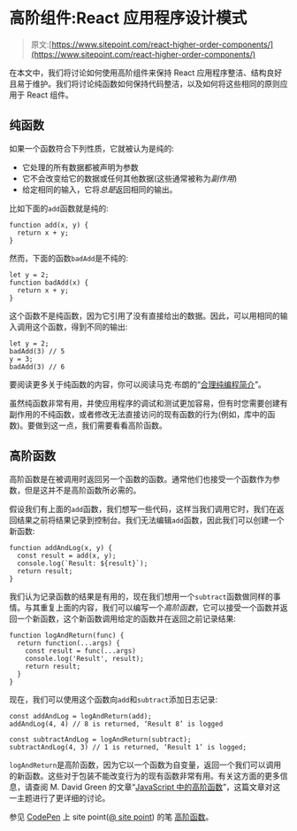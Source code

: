 # 高阶组件:React 应用程序设计模式

> 原文:[https://www.sitepoint.com/react-higher-order-components/](https://www.sitepoint.com/react-higher-order-components/)

在本文中，我们将讨论如何使用高阶组件来保持 React 应用程序整洁、结构良好且易于维护。我们将讨论纯函数如何保持代码整洁，以及如何将这些相同的原则应用于 React 组件。

## 纯函数

如果一个函数符合下列性质，它就被认为是纯的:

*   它处理的所有数据都被声明为参数
*   它不会改变给它的数据或任何其他数据(这些通常被称为*副作用*)
*   给定相同的输入，它将*总是*返回相同的输出。

比如下面的`add`函数就是纯的:

```
function add(x, y) {
  return x + y;
} 
```

然而，下面的函数`badAdd`是不纯的:

```
let y = 2;
function badAdd(x) {
  return x + y;
} 
```

这个函数不是纯函数，因为它引用了没有直接给出的数据。因此，可以用相同的输入调用这个函数，得到不同的输出:

```
let y = 2;
badAdd(3) // 5
y = 3;
badAdd(3) // 6 
```

要阅读更多关于纯函数的内容，你可以阅读马克·布朗的“[合理纯编程简介](https://www.sitepoint.com/an-introduction-to-reasonably-pure-functional-programming/)”。

虽然纯函数非常有用，并使应用程序的调试和测试更加容易，但有时您需要创建有副作用的不纯函数，或者修改无法直接访问的现有函数的行为(例如，库中的函数)。要做到这一点，我们需要看看高阶函数。

## 高阶函数

高阶函数是在被调用时返回另一个函数的函数。通常他们也接受一个函数作为参数，但是这并不是高阶函数所必需的。

假设我们有上面的`add`函数，我们想写一些代码，这样当我们调用它时，我们在返回结果之前将结果记录到控制台。我们无法编辑`add`函数，因此我们可以创建一个新函数:

```
function addAndLog(x, y) {
  const result = add(x, y);
  console.log(`Result: ${result}`);
  return result;
} 
```

我们认为记录函数的结果是有用的，现在我们想用一个`subtract`函数做同样的事情。与其重复上面的内容，我们可以编写一个*高阶函数*，它可以接受一个函数并返回一个新函数，这个新函数调用给定的函数并在返回之前记录结果:

```
function logAndReturn(func) {
  return function(...args) {
    const result = func(...args)
    console.log('Result', result);
    return result;
  }
} 
```

现在，我们可以使用这个函数向`add`和`subtract`添加日志记录:

```
const addAndLog = logAndReturn(add);
addAndLog(4, 4) // 8 is returned, ‘Result 8’ is logged

const subtractAndLog = logAndReturn(subtract);
subtractAndLog(4, 3) // 1 is returned, ‘Result 1’ is logged; 
```

`logAndReturn`是高阶函数，因为它以一个函数为自变量，返回一个我们可以调用的新函数。这些对于包装不能改变行为的现有函数非常有用。有关这方面的更多信息，请查阅 M. David Green 的文章“[JavaScript 中的高阶函数](https://www.sitepoint.com/higher-order-functions-javascript/)”，这篇文章对这一主题进行了更详细的讨论。

参见 [CodePen](https://codepen.io) 上 site point([@ site point](https://codepen.io/SitePoint))
的笔 [高阶函数](https://codepen.io/SitePoint/pen/akKmYp)。